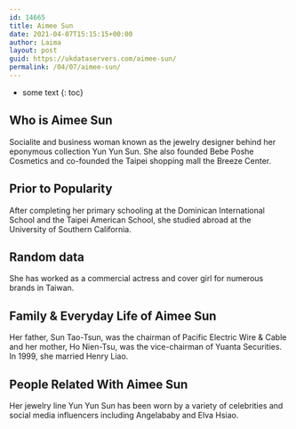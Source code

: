 ```yaml
---
id: 14665
title: Aimee Sun
date: 2021-04-07T15:15:15+00:00
author: Laima
layout: post
guid: https://ukdataservers.com/aimee-sun/
permalink: /04/07/aimee-sun/
---
```


* some text
{: toc}


## Who is Aimee Sun
                  
                  
                  
Socialite and business woman known as the jewelry designer behind her eponymous collection Yun Yun Sun. She also founded Bebe Poshe Cosmetics and co-founded the Taipei shopping mall the Breeze Center.
                  
              
            
              
            
                
                
                
## Prior to Popularity
                  
                  
                  
After completing her primary schooling at the Dominican International School and the Taipei American School, she studied abroad at the University of Southern California.
                  
              
            
              
            
                
                
                
## Random data
                  
                  
                  
She has worked as a commercial actress and cover girl for numerous brands in Taiwan.
                  
              
            
              
            
                
                
                
## Family & Everyday Life of Aimee Sun
                  
                  
                  
Her father, Sun Tao-Tsun, was the chairman of Pacific Electric Wire & Cable and her mother, Ho Nien-Tsu, was the vice-chairman of Yuanta Securities. In 1999, she married Henry Liao.
                  
              
            
              
            
                
                
                
## People Related With Aimee Sun
                  
                  
                  
Her jewelry line Yun Yun Sun has been worn by a variety of celebrities and social media influencers including Angelababy and Elva Hsiao.
                  
              
            
              
            
                
              
            
              
              
            
            
              
            
          
          
          